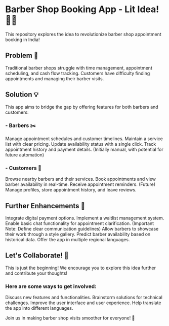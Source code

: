 # Barber Shop Booking App - Lit Idea! 💈✨
This repository explores the idea to revolutionize barber shop appointment booking in India!

## Problem 🚩
Traditional barber shops struggle with time management, appointment scheduling, and cash flow tracking.
Customers have difficulty finding appointments and managing their barber visits.
## Solution 💡
This app aims to bridge the gap by offering features for both barbers and customers:

### - Barbers ✂️
Manage appointment schedules and customer timelines.
Maintain a service list with clear pricing.
Update availability status with a single click.
Track appointment history and payment details. (Initially manual, with potential for future automation)

### - Customers 👥
Browse nearby barbers and their services.
Book appointments and view barber availability in real-time.
Receive appointment reminders.
(Future) Manage profiles, store appointment history, and leave reviews.

## Further Enhancements 🚀
Integrate digital payment options.
Implement a waitlist management system.
Enable basic chat functionality for appointment clarification. (Important Note: Define clear communication guidelines)
Allow barbers to showcase their work through a style gallery.
Predict barber availability based on historical data.
Offer the app in multiple regional languages.

## Let's Collaborate! 🤝
This is just the beginning! We encourage you to explore this idea further and contribute your thoughts!

### Here are some ways to get involved:
Discuss new features and functionalities.
Brainstorm solutions for technical challenges.
Improve the user interface and user experience.
Help translate the app into different languages.

Join us in making barber shop visits smoother for everyone! 🌟
